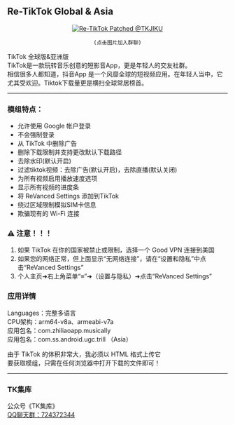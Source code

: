 ## Re-TikTok Global & Asia
<div align="center">
   <a target="_blank" href="https://qm.qq.com/cgi-bin/qm/qr?k=se3bNdgK2BsvttAlp_znTHoAneKZoBCb&jump_from=webapi&authKey=YIbCO4Lz0ZWckmVcLeGvo8SryGqcrSAUn1Jv/7jQEvSKiqjxgZqGaci2mjUW3Brt"><img src="https://s2.loli.net/2023/08/05/zQ4wlKfs1a3XBkA.png" alt="Re-TikTok Patched @TKJIKU" title="ТК集库 | 抖音交流群">  

<a>`(点击图片加入群聊)`</div>

TikTok 全球版&亚洲版  
TikTok是一款玩转音乐创意的短影音App，更是年轻人的交友社群。  
相信很多人都知道，抖音App 是一个风靡全球的短视频应用。在年轻人当中，它尤其受欢迎。Tiktok下载量更是横扫全球常居榜首。

   ---

### 模组特点：
- 允许使用 Google 帐户登录
- 不会强制登录
- 从 TikTok 中删除广告
- 删除下载限制并支持更改默认下载路径
- 去除水印(默认开启) 
- 过滤tiktok视频：去除广告(默认开启)，去除直播(默认关闭) 
- 为所有视频启用播放速度选项
- 显示所有视频的进度条
- 将 ReVanced Settings 添加到TikTok
- 绕过区域限制模拟SIM卡信息
- 欺骗现有的 Wi-Fi 连接

###  ⚠ 注意！！！
1. 如果 TikTok 在你的国家被禁止或限制，选择一个 Good VPN 连接到美国
2. 如果您的网络正常，但上面显示“无网络连接”，请在“设置和隐私”中点击“ReVanced Settings”
3. 个人主页➜右上角菜单“≡”➜（设置与隐私）➜点击“ReVanced Settings”

### 应用详情
Languages：完整多语言  
CPU架构：arm64-v8a、armeabi-v7a  
应用包名：com.zhiliaoapp.musically  
应用包名：com.ss.android.ugc.trill （Asia）

由于 TikTok 的体积非常大，我必须以 HTML 格式上传它  
要获取模组，只需在任何浏览器中打开下载的文件即可！

---

### ТК集库
公众号《TK集库》  
[QQ聊天群：724372344](https://qm.qq.com/cgi-bin/qm/qr?k=se3bNdgK2BsvttAlp_znTHoAneKZoBCb&jump_from=webapi&authKey=YIbCO4Lz0ZWckmVcLeGvo8SryGqcrSAUn1Jv/7jQEvSKiqjxgZqGaci2mjUW3Brt)
